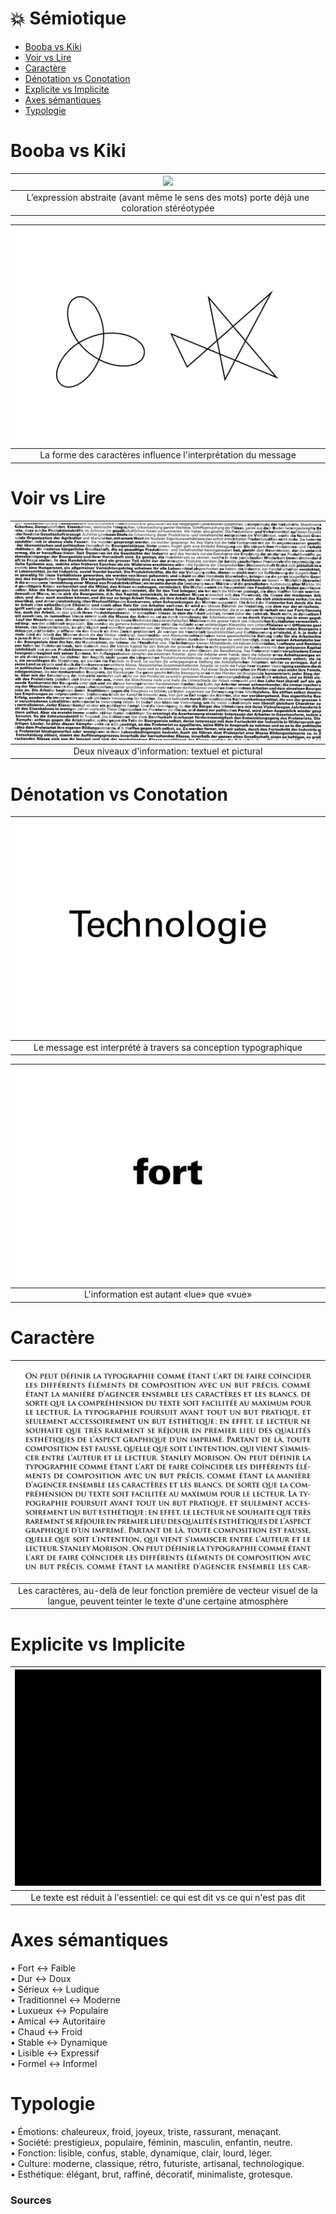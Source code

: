 # 💥 Sémiotique

- [Booba vs Kiki](#Booba-vs-Kiki)
- [Voir vs Lire](#Voir-vs-Lire)
- [Caractère](#Caractère)
- [Dénotation vs Conotation](#Dénotation-vs-Conotation)
- [Explicite vs Implicite](#Explicite-vs-Implicite)
- [Axes sémantiques](#Axes-sémantiques)
- [Typologie](#Typologie)

#  


# Booba vs Kiki  

|![](links/2-Sémiotique.jpg) |
|:---:|
| L’expression abstraite (avant même le sens des mots) porte déjà une coloration stéréotypée |

|![](links/2-Semiotique.gif) |
|:---:|
| La forme des caractères influence l'interprétation du message |

# Voir vs Lire  

|![](links/2-Semiotique5.gif) |
|:---:|
| Deux niveaux d'information: textuel et pictural |

# Dénotation vs Conotation  

|![](links/2-Semiotique10.gif) |
|:---:|
| Le message est interprété à travers sa conception typographique |

|![](links/2-Semiotique16.gif) |
|:---:|
| L'information est autant «lue» que «vue» |

# Caractère  

|![](links/0-Colonne20.gif) |
|:---:|
| Les caractères, au-delà de leur fonction première de vecteur visuel de la langue, peuvent teinter le texte d'une certaine atmosphère |

# Explicite vs Implicite  

|![](links/2-Semiotique26.gif) |
|:---:|
| Le texte est réduit à l'essentiel: ce qui est dit vs ce qui n'est pas dit |

# Axes sémantiques

•	Fort ↔ Faible  
•	Dur ↔ Doux  
•	Sérieux ↔ Ludique  
•	Traditionnel ↔ Moderne  
•	Luxueux ↔ Populaire  
•	Amical ↔ Autoritaire  
•	Chaud ↔ Froid  
•	Stable ↔ Dynamique  
•	Lisible ↔ Expressif  
•	Formel ↔ Informel  

# Typologie

•	Émotions: chaleureux, froid, joyeux, triste, rassurant, menaçant.  
•	Société: prestigieux, populaire, féminin, masculin, enfantin, neutre.  
•	Fonction: lisible, confus, stable, dynamique, clair, lourd, léger.  
•	Culture: moderne, classique, rétro, futuriste, artisanal, technologique.  
•	Esthétique: élégant, brut, raffiné, décoratif, minimaliste, grotesque.  


### Sources

<!-- - **Prénom Nom**  
  *Titre*, 0000 -->

<!-- [^1]: Adrian Frutiger, *Type, Sign, Symbol*, 1980 -->

